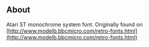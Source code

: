 About
-----

Atari ST monochrome system font.  Originally found on [http://www.modelb.bbcmicro.com/retro-fonts.html](http://www.modelb.bbcmicro.com/retro-fonts.html)
